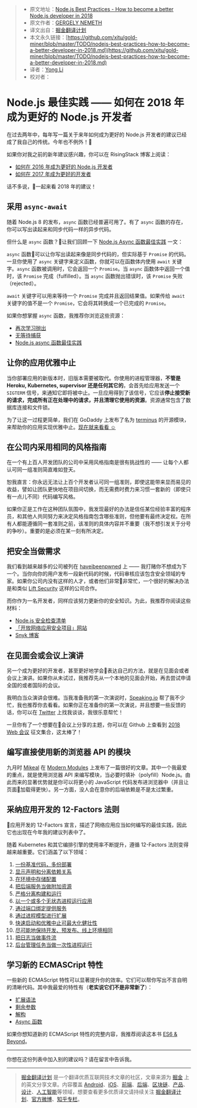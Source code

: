 > * 原文地址：[Node.js Best Practices - How to become a better Node.js developer in 2018](https://nemethgergely.com/nodejs-best-practices-how-to-become-a-better-developer-in-2018/)
> * 原文作者：[GERGELY NEMETH](https://nemethgergely.com/)
> * 译文出自：[掘金翻译计划](https://github.com/xitu/gold-miner)
> * 本文永久链接：[https://github.com/xitu/gold-miner/blob/master/TODO/nodejs-best-practices-how-to-become-a-better-developer-in-2018.md](https://github.com/xitu/gold-miner/blob/master/TODO/nodejs-best-practices-how-to-become-a-better-developer-in-2018.md)
> * 译者：[Yong Li](https://github.com/NeilLi1992)
> * 校对者：

# Node.js 最佳实践 —— 如何在 2018 年成为更好的 Node.js 开发者

在过去两年中，每年写一篇关于来年如何成为更好的 Node.js 开发者的建议已经成了我自己的传统。今年也不例外！🤗

如果你对我之前的新年建议感兴趣，你可以在 RisingStack 博客上阅读：

* [如何在 2016 年成为更好的 Node.js 开发者](https://blog.risingstack.com/how-to-become-a-better-node-js-developer-in-2016/)
* [如何在 2017 年成为更好的开发者](https://blog.risingstack.com/node-js-best-practices-2017/)

话不多说，一起来看 2018 年的建议！

## 采用 `async-await`

随着 Node.js 8 的发布，`async` 函数已经普遍可用了。有了 `async` 函数的存在，你可以写出读起来和同步代码一样的异步代码。

但什么是 `async` 函数？让我们回顾一下 [Node.js Async 函数最佳实践](https://nemethgergely.com/async-function-best-practices/) 一文：

`async` 函数可以让你写出读起来像是同步代码的，但实际基于 `Promise` 的代码。一旦你使用了 `async` 关键字来定义函数，你就可以在函数体内使用 `await` 关键字。`async` 函数被调用时，它会返回一个 `Promise`。当 `async` 函数体中返回一个值时，该 `Promise` 完成（fulfilled）。当 `async` 函数抛出错误时，该 `Promise` 失败（rejected）。

`await` 关键字可以用来等待一个 `Promise` 完成并且返回结果值。如果传给 `await` 关键字的值不是一个 `Promise`，它会将其转换成一个已完成的 `Promise`。

如果你想掌握 `async` 函数，我推荐你浏览这些资源：

* [再次学习抛出](https://hueniverse.com/learning-to-throw-again-79b498504d28)
* [无等待捕获](https://hueniverse.com/catching-without-awaiting-b2cb7df45790)
* [Node.js async 函数最佳实践](https://nemethgergely.com/async-function-best-practices/)

## 让你的应用优雅中止

当你部署应用的新版本时，旧版本需要被取代。你使用的进程管理器，**不管是 Heroku, Kubernetes, supervisor 还是任何其它的**，会首先给应用发送一个 `SIGTERM` 信号，来通知它即将被中止。一旦应用得到了该信号，它应该**停止接受新的请求，完成所有正在处理中的请求，并且清理它使用的资源**。资源通常包含了数据库连接和文件锁。

为了让这一过程更简单，我们在 GoDaddy 上发布了名为 [terminus](https://github.com/godaddy/terminus) 的开源模块，来帮助你的应用实现优雅中止。[现在就来看看 ☺️](https://github.com/godaddy/terminus)

## 在公司内采用相同的风格指南

在一个有上百人开发团队的公司中采用风格指南是很有挑战性的 —— 让每个人都认可同一组准则简直难如登天。

恕我直言：你永远无法让上百个开发者认可同一组准则，即使这能带来显而易见的收益，譬如让团队更快地在项目间切换，而无需费时费力来习惯一套新的（即使只有一点儿不同）代码编写风格。

如果你正是工作在这种团队氛围中，我发现最好的办法是信任某位经验丰富的程序员，和其他人共同努力来决定风格指南包含哪些准则，但他要有最终决定权。在所有人都能遵循同一套准则之前，该准则的具体内容并不重要（我不想引发关于分号的争吵）。重要的是必须在某一刻有所决定。

## 把安全当做需求

我们看到越来越多的公司被列在 [haveibeenpwned](https://haveibeenpwned.com/) 上 —— 我打赌你不想成为下一个。当你向你的用户发布一段新代码的时候，代码审核应该包含安全领域的专家。如果你公司内没有这样的人才，或者他们非常非常忙，一个很好的解决办法是和类似 [Lift Security](https://liftsecurity.io/reviews/) 这样的公司合作。

而你作为一名开发者，同样应该努力更新你的安全知识。为此，我推荐你阅读这些材料：

* [Node.js 安全检查清单](https://blog.risingstack.com/node-js-security-checklist/)
* [「开放网络应用安全项目」网站](https://www.owasp.org/index.php/Main_Page)
* [Snyk 博客](https://snyk.io/blog/)

## 在见面会或会议上演讲

另一个成为更好的开发者，甚至更好地学会表达自己的方法，就是在见面会或者会议上演讲。如果你从未试过，我推荐先从一个本地的见面会开始，再去尝试申请全国的或者国际的会议。

我明白当众演讲会很难。当我准备我的第一次演说时，[Speaking.io](http://speaking.io/) 帮了我不少忙，我也推荐你去看看。如果你正在准备你的第一次演说，并且想要一些反馈的话，你可以在 [Twitter](https://twitter.com/nthgergo) 上找我谈谈，我很乐意帮忙！

一旦你有了一个想要在会议上分享的主题，你可以在 Github 上查看到 [2018 Web 会议](https://github.com/asciidisco/web-conferences-2018/blob/master/README.md) 征文集合，这太棒了！

## 编写直接使用新的浏览器 API 的模块

九月时 [Mikeal](https://medium.com/@mikeal) 在 [Modern Modules](https://medium.com/@mikeal/modern-modules-d99b6867b8f1) 上发布了一篇很好的文章。其中一个我最爱的重点，就是使用浏览器 API 来编写模块，当必要时填补（polyfill）Node.js。由此而来的显著优势就是你可以将更小的 JavaScript 代码发布进浏览器中（并且让页面加载得更快）。另一方面，没人会在意你的后端依赖是不是太过繁重。

## 采纳应用开发的 12-Factors 法则

应用开发的 12-Factors 宣言，描述了网络应用应当如何编写的最佳实践，因此它也出现在今年我的建议列表中了。

随着 Kubernetes 和其它编排引擎的使用率不断提升，遵循 12-Factors 法则变得越来越重要。它们涵盖了以下领域：

1. [一份基准代码，多份部署](http://12factor.net/codebase)
2. [显示声明和分离依赖关系](http://12factor.net/dependencies)
3. [在环境中存储配置](http://12factor.net/config)
4. [把后端服务当做附加资源](http://12factor.net/backing-services)
5. [严格分离构建和运行](http://12factor.net/build-release-run)
6. [以一个或多个无状态进程运行应用](http://12factor.net/processes)
7. [通过端口绑定提供服务](http://12factor.net/port-binding)
8. [通过进程模型进行扩展](http://12factor.net/concurrency)
9. [快速启动和优雅中止可最大化健壮性](http://12factor.net/disposability)
10. [尽可能地保持开发、预发布、线上环境相同](http://12factor.net/dev-prod-parity)
11. [把日志当做事件流](http://12factor.net/logs)
12. [后台管理任务当做一次性进程运行](http://12factor.net/admin-processes)

## 学习新的 ECMASCript 特性

一些新的 ECMAScript 特性可以显著提升你的效率。它们可以帮你写出不言自明的清晰代码。其中我最爱的特性有（**老实说它们不是非常新了**）：

* [扩展语法](https://developer.mozilla.org/en-US/docs/Web/JavaScript/Reference/Operators/Spread_operator)
* [剩余参数](https://developer.mozilla.org/en-US/docs/Web/JavaScript/Reference/Functions/rest_parameters)
* [解构](https://developer.mozilla.org/en-US/docs/Web/JavaScript/Reference/Operators/Destructuring_assignment)
* [Async 函数](https://developer.mozilla.org/en-US/docs/Web/JavaScript/Reference/Statements/async_function)

如果你想知道新的 ECMAScript 特性的完整内容，我推荐阅读这本书 [ES6 & Beyond](https://github.com/getify/You-Dont-Know-JS/blob/master/es6%20&%20beyond/README.md#you-dont-know-js-es6--beyond)。

* * *

你想在这份列表中加入别的建议吗？请在留言中告诉我。


---

> [掘金翻译计划](https://github.com/xitu/gold-miner) 是一个翻译优质互联网技术文章的社区，文章来源为 [掘金](https://juejin.im) 上的英文分享文章。内容覆盖 [Android](https://github.com/xitu/gold-miner#android)、[iOS](https://github.com/xitu/gold-miner#ios)、[前端](https://github.com/xitu/gold-miner#前端)、[后端](https://github.com/xitu/gold-miner#后端)、[区块链](https://github.com/xitu/gold-miner#区块链)、[产品](https://github.com/xitu/gold-miner#产品)、[设计](https://github.com/xitu/gold-miner#设计)、[人工智能](https://github.com/xitu/gold-miner#人工智能)等领域，想要查看更多优质译文请持续关注 [掘金翻译计划](https://github.com/xitu/gold-miner)、[官方微博](http://weibo.com/juejinfanyi)、[知乎专栏](https://zhuanlan.zhihu.com/juejinfanyi)。
